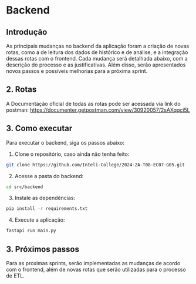 # Backend

## Introdução
As principais mudanças no backend da aplicação foram a criação de novas rotas, como a de leitura dos dados de histórico e de análise, e a integração dessas rotas com o frontend. Cada mudança será detalhada abaixo, com a descrição do processo e as justificativas. Além disso, serão apresentados novos passos e possíveis melhorias para a próxima sprint.

## 2. Rotas
A Documentação oficial de todas as rotas pode ser acessada via link do postman: https://documenter.getpostman.com/view/30920057/2sAXqqci5L


## 3. Como executar

Para executar o backend, siga os passos abaixo:

1. Clone o repositório, caso ainda não tenha feito:

```bash  
git clone https://github.com/Inteli-College/2024-2A-T08-EC07-G05.git
```

2. Acesse a pasta do backend:

```bash
cd src/backend
```

3. Instale as dependências:

```bash
pip install -r requirements.txt
```

4. Execute a aplicação:

```bash
fastapi run main.py
``` 


## 3. Próximos passos
Para as proximas sprints, serão implementadas as mudanças de acordo com o frontend, além de novas rotas que serão utilizadas para o processo de ETL.
